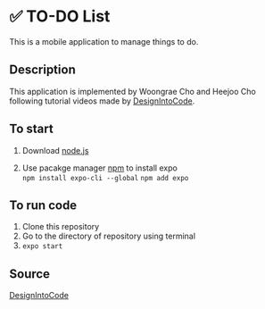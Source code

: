 # ✅ TO-DO List
This is a mobile application to manage things to do.

## Description
This application is implemented by Woongrae Cho and Heejoo Cho following tutorial videos made by [DesignIntoCode](https://www.youtube.com/playlist?list=PLqtWgQ5BRLPvbmeIYf769yb25g4W8NUZo).

## To start
1. Download [node.js](https://nodejs.org/en/)

2. Use pacakge manager [npm](https://www.npmjs.com/get-npm) to install expo  
```npm install expo-cli --global```  ```npm add expo```

## To run code
1. Clone this repository
2. Go to the directory of repository using terminal
3. ```expo start```

## Source
[DesignIntoCode](https://www.youtube.com/playlist?list=PLqtWgQ5BRLPvbmeIYf769yb25g4W8NUZo)
